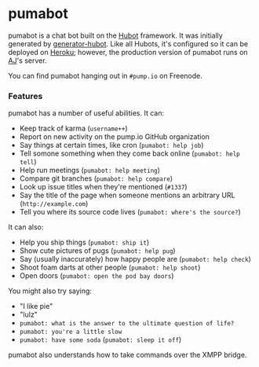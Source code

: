 # pumabot

pumabot is a chat bot built on the [Hubot][hubot] framework. It was
initially generated by [generator-hubot][generator-hubot]. Like all
Hubots, it's configured so it can be deployed on [Heroku][heroku];
however, the production version of pumabot runs on [AJ][]'s server.

You can find pumabot hanging out in `#pump.io` on Freenode.

[heroku]: http://www.heroku.com
[hubot]: http://hubot.github.com
[generator-hubot]: https://github.com/github/generator-hubot
[AJ]: https://strugee.net

### Features

pumabot has a number of useful abilities. It can:

* Keep track of karma (`username++`)
* Report on new activity on the pump.io GitHub organization
* Say things at certain times, like cron (`pumabot: help job`)
* Tell somone something when they come back online (`pumabot: help tell`)
* Help run meetings (`pumabot: help meeting`)
* Compare git branches (`pumabot: help compare`)
* Look up issue titles when they're mentioned (`#1337`)
* Say the title of the page when someone mentions an arbitrary URL (`http://example.com`)
* Tell you where its source code lives (`pumabot: where's the source?`)

It can also:

* Help you ship things (`pumabot: ship it`)
* Show cute pictures of pugs (`pumabot: help pug`)
* Say (usually inaccurately) how happy people are (`pumabot: help check`)
* Shoot foam darts at other people (`pumabot: help shoot`)
* Open doors (`pumabot: open the pod bay doors`)

You might also try saying:

* "I like pie"
* "lulz"
* `pumabot: what is the answer to the ultimate question of life?`
* `pumabot: you're a little slow`
* `pumabot: have some soda` (`pumabot: sleep it off`)

pumabot also understands how to take commands over the XMPP bridge.
